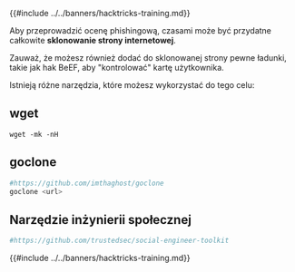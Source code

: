 {{#include ../../banners/hacktricks-training.md}}

Aby przeprowadzić ocenę phishingową, czasami może być przydatne całkowite **sklonowanie strony internetowej**.

Zauważ, że możesz również dodać do sklonowanej strony pewne ładunki, takie jak hak BeEF, aby "kontrolować" kartę użytkownika.

Istnieją różne narzędzia, które możesz wykorzystać do tego celu:

## wget
```text
wget -mk -nH
```
## goclone
```bash
#https://github.com/imthaghost/goclone
goclone <url>
```
## Narzędzie inżynierii społecznej
```bash
#https://github.com/trustedsec/social-engineer-toolkit
```
{{#include ../../banners/hacktricks-training.md}}
